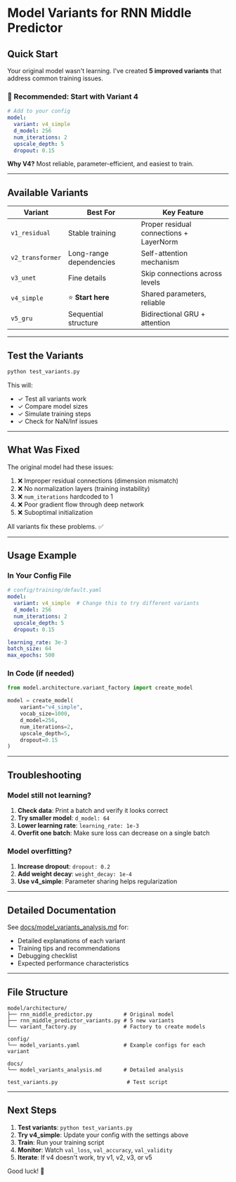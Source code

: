 # Model Variants for RNN Middle Predictor

## Quick Start

Your original model wasn't learning. I've created **5 improved variants** that address common training issues.

### 🚀 Recommended: Start with Variant 4

```yaml
# Add to your config
model:
  variant: v4_simple
  d_model: 256
  num_iterations: 2
  upscale_depth: 5
  dropout: 0.15
```

**Why V4?** Most reliable, parameter-efficient, and easiest to train.

---

## Available Variants

| Variant | Best For | Key Feature |
|---------|----------|-------------|
| `v1_residual` | Stable training | Proper residual connections + LayerNorm |
| `v2_transformer` | Long-range dependencies | Self-attention mechanism |
| `v3_unet` | Fine details | Skip connections across levels |
| `v4_simple` | ⭐ **Start here** | Shared parameters, reliable |
| `v5_gru` | Sequential structure | Bidirectional GRU + attention |

---

## Test the Variants

```bash
python test_variants.py
```

This will:
- ✓ Test all variants work
- ✓ Compare model sizes
- ✓ Simulate training steps
- ✓ Check for NaN/Inf issues

---

## What Was Fixed

The original model had these issues:
1. ❌ Improper residual connections (dimension mismatch)
2. ❌ No normalization layers (training instability)
3. ❌ `num_iterations` hardcoded to 1
4. ❌ Poor gradient flow through deep network
5. ❌ Suboptimal initialization

All variants fix these problems. ✅

---

## Usage Example

### In Your Config File

```yaml
# config/training/default.yaml
model:
  variant: v4_simple  # Change this to try different variants
  d_model: 256
  num_iterations: 2
  upscale_depth: 5
  dropout: 0.15

learning_rate: 3e-3
batch_size: 64
max_epochs: 500
```

### In Code (if needed)

```python
from model.architecture.variant_factory import create_model

model = create_model(
    variant="v4_simple",
    vocab_size=1000,
    d_model=256,
    num_iterations=2,
    upscale_depth=5,
    dropout=0.15
)
```

---

## Troubleshooting

### Model still not learning?

1. **Check data**: Print a batch and verify it looks correct
2. **Try smaller model**: `d_model: 64`
3. **Lower learning rate**: `learning_rate: 1e-3`
4. **Overfit one batch**: Make sure loss can decrease on a single batch

### Model overfitting?

1. **Increase dropout**: `dropout: 0.2`
2. **Add weight decay**: `weight_decay: 1e-4`
3. **Use v4_simple**: Parameter sharing helps regularization

---

## Detailed Documentation

See [docs/model_variants_analysis.md](docs/model_variants_analysis.md) for:
- Detailed explanations of each variant
- Training tips and recommendations
- Debugging checklist
- Expected performance characteristics

---

## File Structure

```
model/architecture/
├── rnn_middle_predictor.py          # Original model
├── rnn_middle_predictor_variants.py # 5 new variants
└── variant_factory.py               # Factory to create models

config/
└── model_variants.yaml              # Example configs for each variant

docs/
└── model_variants_analysis.md       # Detailed analysis

test_variants.py                      # Test script
```

---

## Next Steps

1. **Test variants**: `python test_variants.py`
2. **Try v4_simple**: Update your config with the settings above
3. **Train**: Run your training script
4. **Monitor**: Watch `val_loss`, `val_accuracy`, `val_validity`
5. **Iterate**: If v4 doesn't work, try v1, v2, v3, or v5

Good luck! 🎯
